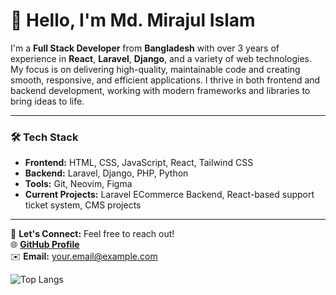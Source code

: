 # 👋 Hello, I'm Md. Mirajul Islam

I'm a **Full Stack Developer** from **Bangladesh** with over 3 years of experience in **React**, **Laravel**, **Django**, and a variety of web technologies. My focus is on delivering high-quality, maintainable code and creating smooth, responsive, and efficient applications. I thrive in both frontend and backend development, working with modern frameworks and libraries to bring ideas to life.

---

### 🛠️ Tech Stack
- **Frontend:** HTML, CSS, JavaScript, React, Tailwind CSS
- **Backend:** Laravel, Django, PHP, Python
- **Tools:** Git, Neovim, Figma
- **Current Projects:** Laravel ECommerce Backend, React-based support ticket system, CMS projects

---

💬 **Let's Connect:** Feel free to reach out!  
🌐 **[GitHub Profile](https://github.com/yourusername)**  
✉️ **Email:** your.email@example.com

![Top Langs](https://github-readme-stats.vercel.app/api/top-langs/?username=miraz66&layout=compact)

